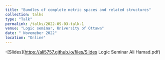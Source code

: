 ```yaml
---
title: "Bundles of complete metric spaces and related structures"
collection: talks
type: "Talk"
permalink: /talks/2022-09-03-talk-1
venue: "Logic seminar, University of Ottawa"
date: " Novemeber 2022"
location: "Online"
---
```

-[Slides](https://ali5757.github.io/files/Slides Logic Seminar Ali Hamad.pdf)
